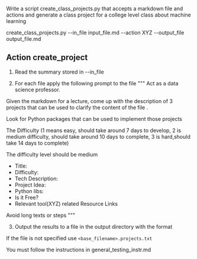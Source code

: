 Write a script create_class_projects.py that accepts a markdown file and actions
and generate a class project for a college level class about machine learning

create_class_projects.py --in_file input_file.md --action XYZ --output_file output_file.md

## Action create_project

1) Read the summary stored in --in_file 

2) For each file apply the following prompt to the file
  """
  Act as a data science professor.

  Given the markdown for a lecture, come up with the description of 3 projects
  that can be used to clarify the content of the file .

  Look for Python packages that can be used to implement those projects

  The Difficulty (1 means easy, should take around 7 days to develop, 2 is medium
  difficulty, should take around 10 days to complete, 3 is hard,should take 14
  days to complete)

  The difficulty level should be medium

  - Title:
  - Difficulty:
  - Tech Description:
  - Project Idea:
  - Python libs:
  - Is it Free?
  - Relevant tool(XYZ) related Resource Links

  Avoid long texts or steps
  """

3) Output the results to a file in the output directory with the format

If the file is not specified use `<base_filename>.projects.txt`

You must follow the instructions in general_testing_instr.md
